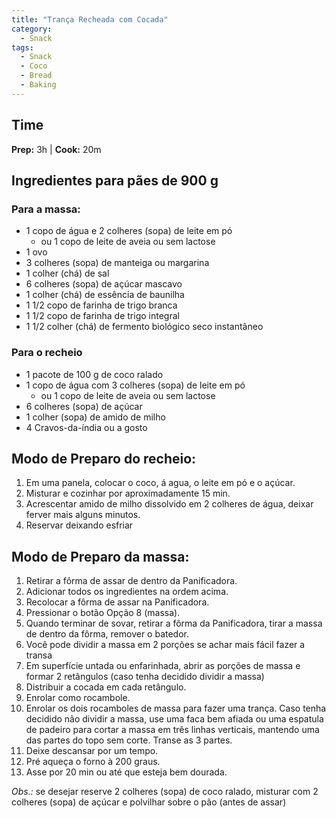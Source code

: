 ```yaml
---
title: "Trança Recheada com Cocada"
category:
  - Snack
tags:
  - Snack
  - Coco
  - Bread
  - Baking
---
```


## Time
**Prep:** 3h | **Cook:** 20m

## Ingredientes para pães de 900 g
### Para a massa:
* 1 copo de água e 2 colheres (sopa) de leite em pó
  * ou 1 copo de leite de aveia ou sem lactose
* 1 ovo
* 3 colheres (sopa) de manteiga ou margarina
* 1 colher (chá) de sal
* 6 colheres (sopa) de açúcar mascavo
* 1 colher (chá) de essência de baunilha
* 1 1/2 copo de farinha de trigo branca
* 1 1/2 copo de farinha de trigo integral
* 1 1/2 colher (chá) de fermento biológico seco instantâneo

### Para o recheio
* 1 pacote de 100 g de coco ralado
* 1 copo de água com 3 colheres (sopa) de leite em pó
  * ou 1 copo de leite de aveia ou sem lactose
* 6 colheres (sopa) de açúcar
* 1 colher (sopa) de amido de milho
* 4 Cravos-da-índia ou a gosto

## Modo de Preparo do recheio:
1. Em uma panela, colocar o coco, á agua, o leite em pó e o açúcar.
2. Misturar e cozinhar por aproximadamente 15 min.
3. Acrescentar amido de milho dissolvido em 2 colheres de água, deixar ferver mais alguns minutos.
4. Reservar deixando esfriar

## Modo de Preparo da massa:
1. Retirar a fôrma de assar de dentro da Panificadora.
2. Adicionar todos os ingredientes na ordem acima.
3. Recolocar a fôrma de assar na Panificadora.
4. Pressionar o botão Opção 8 (massa).
5. Quando terminar de sovar, retirar a fôrma da Panificadora, tirar a massa de dentro da fôrma, remover o batedor.
6. Você pode dividir a massa em 2 porções se achar mais fácil fazer a transa
7. Em superfície untada ou enfarinhada, abrir as porções de massa e formar 2 retângulos (caso tenha decidido dividir a massa)
8. Distribuir a cocada em cada retângulo.
9. Enrolar como rocambole.
10. Enrolar os dois rocamboles de massa para fazer uma trança. Caso tenha decidido não dividir a massa, use uma faca bem afiada ou uma espatula de padeiro para cortar a massa em três linhas verticais, mantendo uma das partes do topo sem corte. Transe as 3 partes.
11. Deixe descansar por um tempo.
12. Pré aqueça o forno à 200 graus.
13. Asse por 20 min ou até que esteja bem dourada.

*Obs.:* se desejar reserve 2 colheres (sopa) de coco ralado, misturar com 2 colheres (sopa) de açúcar e polvilhar sobre o pão (antes de assar)



